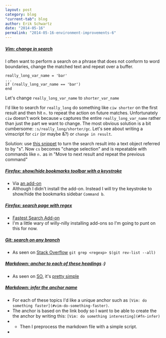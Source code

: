 ```yaml
---
layout: post
category: blog
"current-tab": blog
author: Erik Schwartz
date: "2014-05-16"
permalink: "2014-05-16-environment-improvements-6"
---
```



##### [Vim: change in search](#vim-change-in-search)

I often want to perform a search on a phrase that does not conform to word boundaries, change the matched text and repeat over a buffer. 

```
really_long_var_name = 'bar'
...
if (really_long_var_name == 'bar')
end
```


Let's change `really_long_var_name` to `shorter_var_name`

I'd like to search for `really_long` do something like `ciw shorter` on the first result and then hit `n.` to repeat the action on future matches. Unfortunately `ciw` doesn't work because `w` captures the entire `really_long_var_name` rather than just the part we want to change. The most obvious solution is a bit cumbersome: `:s/really_long/shorter/gc`. Let's see about writing a vimscript for `cir` (or maybe &?) or `change in result`. 

Solution: use [this snippet](https://github.com/eeeschwartz/dotfiles/commit/6ef78d524627211daa00d518266c658199a115c8) to turn the search result into a text object referred to by "s". Now `cs` becomes "change selection" and is repeatable with commands like `n.` as in "Move to next result and repeat the previous command"


##### [Firefox: show/hide bookmarks toolbar with a keystroke](#firefox-showhide-bookmarks-toolbar-with-a-keystroke)
* Via [an add-on](https://addons.mozilla.org/bn-BD/firefox/addon/show-hide-bookmarks-toolbar/)
* Although I didn't install the add-on. Instead I will try the keystroke to show/hide the bookmarks sidebar `Command b`.

##### [Firefox: search page with regex](#firefox-search-page-with-regex)
* [Fastest Search Add-on](https://addons.mozilla.org/en-US/firefox/addon/fastest-search/)
* I'm a little wary of willy-nilly installing add-ons so I'm going to punt on this for now.


##### [Git: search on any branch](#git-search-on-any-branch)
* As seen on [Stack Overflow](http://stackoverflow.com/a/15293283) `git grep <regexp> $(git rev-list --all)`

##### [Markdown: anchor to each of these headings](#markdown-anchor-to-each-of-these-headings) :)
* As seen on [SO](http://stackoverflow.com/a/7335259), it's [pretty simple](#pretty-simple)

##### [Markdown: infer the anchor name](#markdown-infer-the-anchor-name)
* For each of these topics I'd like a unique anchor such as `[Vim: do something faster](#vim-do-something-faster)`. 
* The anchor is based on the link body so I want to be able to create the the anchor by writing this: `[Vim: do something interesting](#fn-infer)`
* * Then I preprocess the markdown file with a simple script.
* <script src="https://gist.github.com/eeeschwartz/23b87ee34bc5a5d40920.js"></script>
